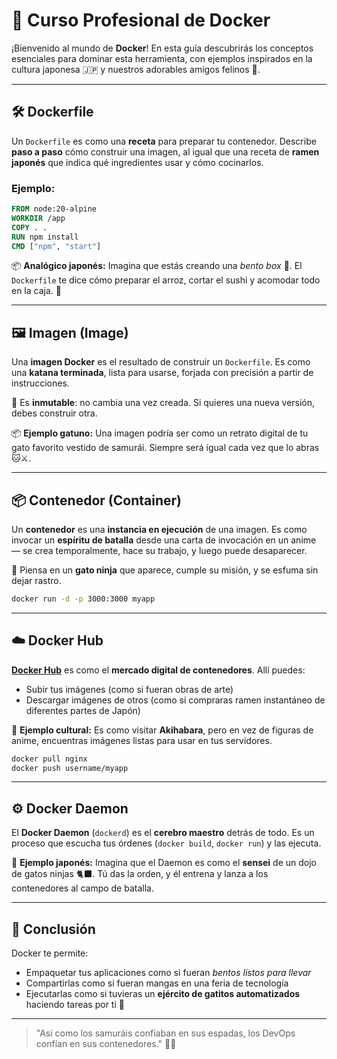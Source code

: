 # 🐳 Curso Profesional de Docker

¡Bienvenido al mundo de **Docker**! En esta guía descubrirás los conceptos esenciales para dominar esta herramienta, con ejemplos inspirados en la cultura japonesa 🇯🇵 y nuestros adorables amigos felinos 🐾.

---

## 🛠️ Dockerfile

Un `Dockerfile` es como una **receta** para preparar tu contenedor. Describe **paso a paso** cómo construir una imagen, al igual que una receta de **ramen japonés** que indica qué ingredientes usar y cómo cocinarlos.

### Ejemplo:
```Dockerfile
FROM node:20-alpine
WORKDIR /app
COPY . .
RUN npm install
CMD ["npm", "start"]
```

📦 **Analógico japonés:** Imagina que estás creando una *bento box* 🥢. El `Dockerfile` te dice cómo preparar el arroz, cortar el sushi y acomodar todo en la caja. 🥡

---

## 🖼️ Imagen (Image)

Una **imagen Docker** es el resultado de construir un `Dockerfile`. Es como una **katana terminada**, lista para usarse, forjada con precisión a partir de instrucciones.

🔁 Es **inmutable**: no cambia una vez creada. Si quieres una nueva versión, debes construir otra.

📦 **Ejemplo gatuno:** Una imagen podría ser como un retrato digital de tu gato favorito vestido de samurái. Siempre será igual cada vez que lo abras 🐱⚔️.

---

## 📦 Contenedor (Container)

Un **contenedor** es una **instancia en ejecución** de una imagen. Es como invocar un **espíritu de batalla** desde una carta de invocación en un anime — se crea temporalmente, hace su trabajo, y luego puede desaparecer.

🧳 Piensa en un **gato ninja** que aparece, cumple su misión, y se esfuma sin dejar rastro.

```bash
docker run -d -p 3000:3000 myapp
```

---

## ☁️ Docker Hub

[**Docker Hub**](https://hub.docker.com) es como el **mercado digital de contenedores**. Allí puedes:

- Subir tus imágenes (como si fueran obras de arte)
- Descargar imágenes de otros (como si compraras ramen instantáneo de diferentes partes de Japón)

🎏 **Ejemplo cultural:** Es como visitar **Akihabara**, pero en vez de figuras de anime, encuentras imágenes listas para usar en tus servidores.

```bash
docker pull nginx
docker push username/myapp
```

---

## ⚙️ Docker Daemon

El **Docker Daemon** (`dockerd`) es el **cerebro maestro** detrás de todo. Es un proceso que escucha tus órdenes (`docker build`, `docker run`) y las ejecuta.

👘 **Ejemplo japonés:** Imagina que el Daemon es como el **sensei** de un dojo de gatos ninjas 🐈‍⬛. Tú das la orden, y él entrena y lanza a los contenedores al campo de batalla.

---

## 🧠 Conclusión

Docker te permite:

- Empaquetar tus aplicaciones como si fueran *bentos listos para llevar*
- Compartirlas como si fueran mangas en una feria de tecnología
- Ejecutarlas como si tuvieras un **ejército de gatitos automatizados** haciendo tareas por ti 🐾

---

> "Así como los samuráis confiaban en sus espadas, los DevOps confían en sus contenedores." 🥷🐳
